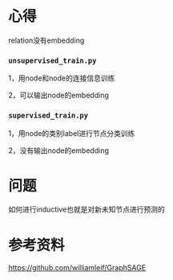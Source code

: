 # 心得

relation没有embedding

### `unsupervised_train.py`

1，用node和node的连接信息训练

2，可以输出node的embedding

### `supervised_train.py`

1，用node的类别label进行节点分类训练

2，没有输出node的embedding

# 问题

如何进行inductive也就是对新未知节点进行预测的

# 参考资料
https://github.com/williamleif/GraphSAGE
